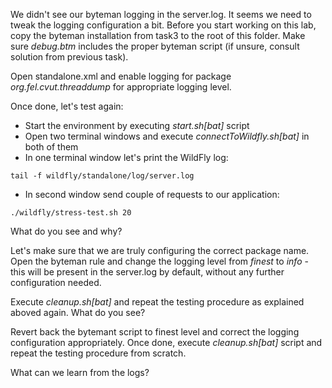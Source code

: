 We didn't see our byteman logging in the server.log. It seems we need to tweak the logging configuration a bit.
Before you start working on this lab, copy the byteman installation from task3 to the root of this folder. 
Make sure *debug.btm* includes the proper byteman script (if unsure, consult solution from previous task).

Open standalone.xml and enable logging for package *org.fel.cvut.threaddump* for appropriate logging level.

Once done, let's test again:

 - Start the environment by executing *start.sh[bat]* script
 - Open two terminal windows and execute *connectToWildfly.sh[bat]* in both of them
 - In one terminal window let's print the WildFly log:
 ```
 tail -f wildfly/standalone/log/server.log
 ```
 - In second window send couple of requests to our application:
 ```
 ./wildfly/stress-test.sh 20
 ```

 What do you see and why?

 Let's make sure that we are truly configuring the correct package name. Open the byteman rule and change the logging level from *finest* to *info* - this will be present in the server.log by default, without any further configuration needed.

 Execute *cleanup.sh[bat]* and repeat the testing procedure as explained aboved again. 
 What do you see? 

 Revert back the bytemant script to finest level and correct the logging configuration appropriately. Once done, execute *cleanup.sh[bat]* script and repeat the testing procedure from scratch.

 What can we learn from the logs?